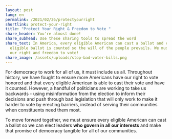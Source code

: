 ```yaml
---
layout: post
lang: en
permalink: /2021/02/26/protectyourright
shortlink: protect-your-right
title: "Protect Your Right & Freedom to Vote "
share_header: You're almost done!
share_subhead: Use these sharing tools to spread the word
share_text: In America, every eligible American can cast a ballot and every
  eligible ballot is counted so the will of the people prevails. We must protect
  our right and freedom to vote!
share_image: /assets/uploads/stop-bad-voter-bills.png
---
```

For democracy to work for all of us, it must include us all. Throughout history, we have fought to ensure more Americans have our right to vote honored and that every eligible American is able to cast their vote and have it counted. However, a handful of politicians are working to take us backwards - using misinformation from the election to inform their decisions and push through bad legislation that will only work to make it harder to vote by erecting barriers, instead of serving their communities when constituents need them most.

To move forward together, we must ensure every eligible American can cast a ballot so we can elect leaders **who govern in all our interests** and make that promise of democracy tangible for all of our communities.